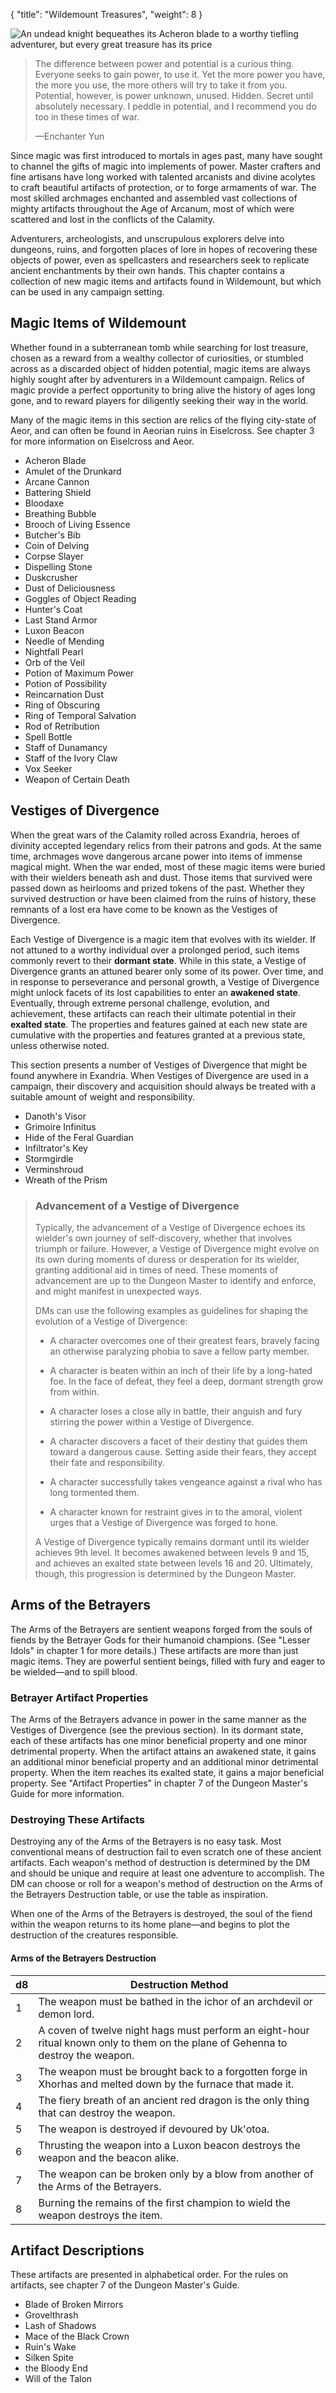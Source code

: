 {
  "title": "Wildemount Treasures",
  "weight": 8
}

![An undead knight bequeathes its Acheron blade to a worthy tiefling adventurer, but every great treasure has its price](book/EGW/125-06-01.jpg)

> The difference between power and potential is a curious thing. Everyone seeks to gain power, to use it. Yet the more power you have, the more you use, the more others will try to take it from you. Potential, however, is power unknown, unused. Hidden. Secret until absolutely necessary. I peddle in potential, and I recommend you do too in these times of war.
> 
> —Enchanter Yun

Since magic was first introduced to mortals in ages past, many have sought to channel the gifts of magic into implements of power. Master crafters and fine artisans have long worked with talented arcanists and divine acolytes to craft beautiful artifacts of protection, or to forge armaments of war. The most skilled archmages enchanted and assembled vast collections of mighty artifacts throughout the Age of Arcanum, most of which were scattered and lost in the conflicts of the Calamity.

Adventurers, archeologists, and unscrupulous explorers delve into dungeons, ruins, and forgotten places of lore in hopes of recovering these objects of power, even as spellcasters and researchers seek to replicate ancient enchantments by their own hands. This chapter contains a collection of new magic items and artifacts found in Wildemount, but which can be used in any campaign setting.

## Magic Items of Wildemount

Whether found in a subterranean tomb while searching for lost treasure, chosen as a reward from a wealthy collector of curiosities, or stumbled across as a discarded object of hidden potential, magic items are always highly sought after by adventurers in a Wildemount campaign. Relics of magic provide a perfect opportunity to bring alive the history of ages long gone, and to reward players for diligently seeking their way in the world.

Many of the magic items in this section are relics of the flying city-state of Aeor, and can often be found in Aeorian ruins in Eiselcross. See chapter 3 for more information on Eiselcross and Aeor.

- <wc-fetch type="item">Acheron Blade</wc-fetch>
- <wc-fetch type="item">Amulet of the Drunkard</wc-fetch>
- <wc-fetch type="item">Arcane Cannon</wc-fetch>
- <wc-fetch type="item">Battering Shield</wc-fetch>
- <wc-fetch type="item">Bloodaxe</wc-fetch>
- <wc-fetch type="item">Breathing Bubble</wc-fetch>
- <wc-fetch type="item">Brooch of Living Essence</wc-fetch>
- <wc-fetch type="item">Butcher's Bib</wc-fetch>
- <wc-fetch type="item">Coin of Delving</wc-fetch>
- <wc-fetch type="item">Corpse Slayer</wc-fetch>
- <wc-fetch type="item">Dispelling Stone</wc-fetch>
- <wc-fetch type="item">Duskcrusher</wc-fetch>
- <wc-fetch type="item">Dust of Deliciousness</wc-fetch>
- <wc-fetch type="item">Goggles of Object Reading</wc-fetch>
- <wc-fetch type="item">Hunter's Coat</wc-fetch>
- <wc-fetch type="item">Last Stand Armor</wc-fetch>
- <wc-fetch type="item">Luxon Beacon</wc-fetch>
- <wc-fetch type="item">Needle of Mending</wc-fetch>
- <wc-fetch type="item">Nightfall Pearl</wc-fetch>
- <wc-fetch type="item">Orb of the Veil</wc-fetch>
- <wc-fetch type="item">Potion of Maximum Power</wc-fetch>
- <wc-fetch type="item">Potion of Possibility</wc-fetch>
- <wc-fetch type="item">Reincarnation Dust</wc-fetch>
- <wc-fetch type="item">Ring of Obscuring</wc-fetch>
- <wc-fetch type="item">Ring of Temporal Salvation</wc-fetch>
- <wc-fetch type="item">Rod of Retribution</wc-fetch>
- <wc-fetch type="item">Spell Bottle</wc-fetch>
- <wc-fetch type="item">Staff of Dunamancy</wc-fetch>
- <wc-fetch type="item">Staff of the Ivory Claw</wc-fetch>
- <wc-fetch type="item">Vox Seeker</wc-fetch>
- <wc-fetch type="item">Weapon of Certain Death</wc-fetch>

## Vestiges of Divergence

When the great wars of the Calamity rolled across Exandria, heroes of divinity accepted legendary relics from their patrons and gods. At the same time, archmages wove dangerous arcane power into items of immense magical might. When the war ended, most of these magic items were buried with their wielders beneath ash and dust. Those items that survived were passed down as heirlooms and prized tokens of the past. Whether they survived destruction or have been claimed from the ruins of history, these remnants of a lost era have come to be known as the Vestiges of Divergence.

Each Vestige of Divergence is a magic item that evolves with its wielder. If not attuned to a worthy individual over a prolonged period, such items commonly revert to their **dormant state**. While in this state, a Vestige of Divergence grants an attuned bearer only some of its power. Over time, and in response to perseverance and personal growth, a Vestige of Divergence might unlock facets of its lost capabilities to enter an **awakened state**. Eventually, through extreme personal challenge, evolution, and achievement, these artifacts can reach their ultimate potential in their **exalted state**. The properties and features gained at each new state are cumulative with the properties and features granted at a previous state, unless otherwise noted.

This section presents a number of Vestiges of Divergence that might be found anywhere in Exandria. When Vestiges of Divergence are used in a campaign, their discovery and acquisition should always be treated with a suitable amount of weight and responsibility.

- <wc-fetch type="item">Danoth's Visor</wc-fetch>
- <wc-fetch type="item">Grimoire Infinitus</wc-fetch>
- <wc-fetch type="item">Hide of the Feral Guardian</wc-fetch>
- <wc-fetch type="item">Infiltrator's Key</wc-fetch>
- <wc-fetch type="item">Stormgirdle</wc-fetch>
- <wc-fetch type="item">Verminshroud</wc-fetch>
- <wc-fetch type="item">Wreath of the Prism</wc-fetch>

> ### Advancement of a Vestige of Divergence
> 
> Typically, the advancement of a Vestige of Divergence echoes its wielder's own journey of self-discovery, whether that involves triumph or failure. However, a Vestige of Divergence might evolve on its own during moments of duress or desperation for its wielder, granting additional aid in times of need. These moments of advancement are up to the Dungeon Master to identify and enforce, and might manifest in unexpected ways.
> 
> DMs can use the following examples as guidelines for shaping the evolution of a Vestige of Divergence:
> 
> 
> 
> - A character overcomes one of their greatest fears, bravely facing an otherwise paralyzing phobia to save a fellow party member.
> 
> - A character is beaten within an inch of their life by a long-hated foe. In the face of defeat, they feel a deep, dormant strength grow from within.
> 
> - A character loses a close ally in battle, their anguish and fury stirring the power within a Vestige of Divergence.
> 
> - A character discovers a facet of their destiny that guides them toward a dangerous cause. Setting aside their fears, they accept their fate and responsibility.
> 
> - A character successfully takes vengeance against a rival who has long tormented them.
> 
> - A character known for restraint gives in to the amoral, violent urges that a Vestige of Divergence was forged to hone.
> 
> A Vestige of Divergence typically remains dormant until its wielder achieves 9th level. It becomes awakened between levels 9 and 15, and achieves an exalted state between levels 16 and 20. Ultimately, though, this progression is determined by the Dungeon Master.

## Arms of the Betrayers

The Arms of the Betrayers are sentient weapons forged from the souls of fiends by the Betrayer Gods for their humanoid champions. (See "Lesser Idols" in chapter 1 for more details.) These artifacts are more than just magic items. They are powerful sentient beings, filled with fury and eager to be wielded—and to spill blood.

### Betrayer Artifact Properties

The Arms of the Betrayers advance in power in the same manner as the Vestiges of Divergence (see the previous section). In its dormant state, each of these artifacts has one minor beneficial property and one minor detrimental property. When the artifact attains an awakened state, it gains an additional minor beneficial property and an additional minor detrimental property. When the item reaches its exalted state, it gains a major beneficial property. See "Artifact Properties" in chapter 7 of the Dungeon Master's Guide for more information.

### Destroying These Artifacts

Destroying any of the Arms of the Betrayers is no easy task. Most conventional means of destruction fail to even scratch one of these ancient artifacts. Each weapon's method of destruction is determined by the DM and should be unique and require at least one adventure to accomplish. The DM can choose or roll for a weapon's method of destruction on the Arms of the Betrayers Destruction table, or use the table as inspiration.

When one of the Arms of the Betrayers is destroyed, the soul of the fiend within the weapon returns to its home plane—and begins to plot the destruction of the creatures responsible.

#### Arms of the Betrayers Destruction

| <span class="text-center block">d8</span> | Destruction Method |
| - | - |
| <span class="text-center block">1</span> | The weapon must be bathed in the ichor of an archdevil or demon lord. |
| <span class="text-center block">2</span> | A coven of twelve night hags must perform an eight-hour ritual known only to them on the plane of Gehenna to destroy the weapon. |
| <span class="text-center block">3</span> | The weapon must be brought back to a forgotten forge in Xhorhas and melted down by the furnace that made it. |
| <span class="text-center block">4</span> | The fiery breath of an ancient red dragon is the only thing that can destroy the weapon. |
| <span class="text-center block">5</span> | The weapon is destroyed if devoured by Uk'otoa. |
| <span class="text-center block">6</span> | Thrusting the weapon into a <wc-fetch type="item">Luxon beacon</wc-fetch> destroys the weapon and the beacon alike. |
| <span class="text-center block">7</span> | The weapon can be broken only by a blow from another of the Arms of the Betrayers. |
| <span class="text-center block">8</span> | Burning the remains of the first champion to wield the weapon destroys the item. |

## Artifact Descriptions

These artifacts are presented in alphabetical order. For the rules on artifacts, see chapter 7 of the Dungeon Master's Guide.

- <wc-fetch type="item">Blade of Broken Mirrors</wc-fetch>
- <wc-fetch type="item">Grovelthrash</wc-fetch>
- <wc-fetch type="item">Lash of Shadows</wc-fetch>
- <wc-fetch type="item">Mace of the Black Crown</wc-fetch>
- <wc-fetch type="item">Ruin's Wake</wc-fetch>
- <wc-fetch type="item">Silken Spite</wc-fetch>
- <wc-fetch type="item">the Bloody End</wc-fetch>
- <wc-fetch type="item">Will of the Talon</wc-fetch>